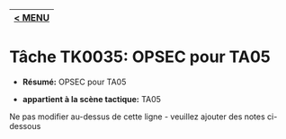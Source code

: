 |[< MENU](../README.md)|
|---|
# Tâche TK0035: OPSEC pour TA05

* **Résumé:** OPSEC pour TA05

* **appartient à la scène tactique:** TA05

Ne pas modifier au-dessus de cette ligne - veuillez ajouter des notes ci-dessous